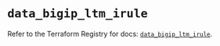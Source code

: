 # `data_bigip_ltm_irule`

Refer to the Terraform Registry for docs: [`data_bigip_ltm_irule`](https://registry.terraform.io/providers/f5networks/bigip/1.24.1/docs/data-sources/ltm_irule).
